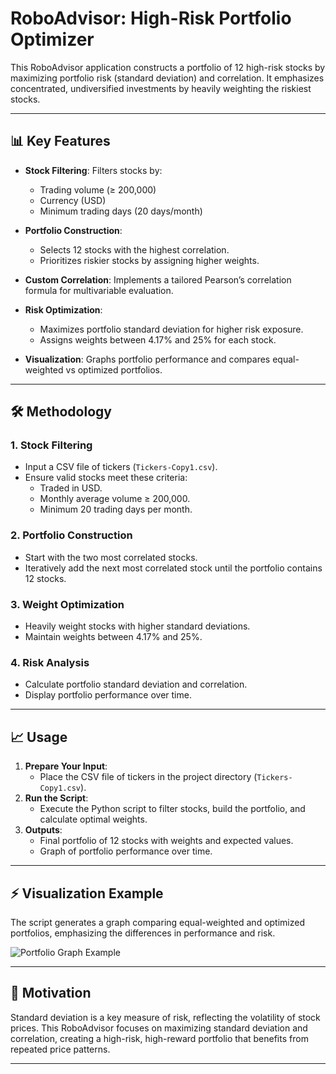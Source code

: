 # RoboAdvisor: High-Risk Portfolio Optimizer

This RoboAdvisor application constructs a portfolio of 12 high-risk stocks by maximizing portfolio risk (standard deviation) and correlation. It emphasizes concentrated, undiversified investments by heavily weighting the riskiest stocks.

---

## 📊 Key Features
- **Stock Filtering**: Filters stocks by:
    - Trading volume (≥ 200,000)
    - Currency (USD)
    - Minimum trading days (20 days/month)
  
- **Portfolio Construction**:
    - Selects 12 stocks with the highest correlation.
    - Prioritizes riskier stocks by assigning higher weights.
  
- **Custom Correlation**: Implements a tailored Pearson’s correlation formula for multivariable evaluation.

- **Risk Optimization**:
    - Maximizes portfolio standard deviation for higher risk exposure.
    - Assigns weights between 4.17% and 25% for each stock.
  
- **Visualization**: Graphs portfolio performance and compares equal-weighted vs optimized portfolios.

---

## 🛠 Methodology

### 1. Stock Filtering
- Input a CSV file of tickers (`Tickers-Copy1.csv`).
- Ensure valid stocks meet these criteria:
    - Traded in USD.
    - Monthly average volume ≥ 200,000.
    - Minimum 20 trading days per month.

### 2. Portfolio Construction
- Start with the two most correlated stocks.
- Iteratively add the next most correlated stock until the portfolio contains 12 stocks.

### 3. Weight Optimization
- Heavily weight stocks with higher standard deviations.
- Maintain weights between 4.17% and 25%.

### 4. Risk Analysis
- Calculate portfolio standard deviation and correlation.
- Display portfolio performance over time.

---

## 📈 Usage
1. **Prepare Your Input**:
    - Place the CSV file of tickers in the project directory (`Tickers-Copy1.csv`).
2. **Run the Script**:
    - Execute the Python script to filter stocks, build the portfolio, and calculate optimal weights.
3. **Outputs**:
    - Final portfolio of 12 stocks with weights and expected values.
    - Graph of portfolio performance over time.

---

## ⚡ Visualization Example

The script generates a graph comparing equal-weighted and optimized portfolios, emphasizing the differences in performance and risk.

![Portfolio Graph Example](example-portfolio-graph.png)

---

## 🎯 Motivation
Standard deviation is a key measure of risk, reflecting the volatility of stock prices. This RoboAdvisor focuses on maximizing standard deviation and correlation, creating a high-risk, high-reward portfolio that benefits from repeated price patterns.

---